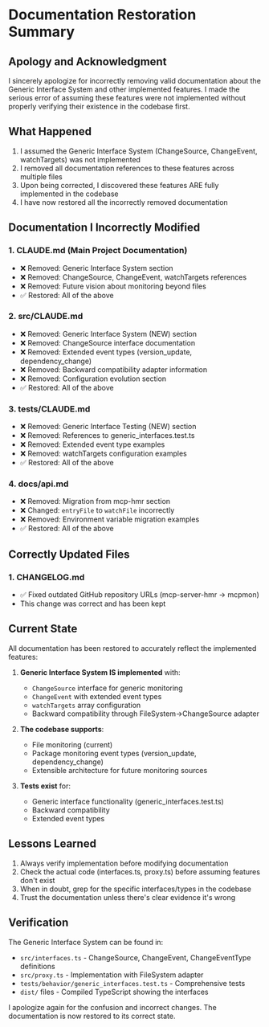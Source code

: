 # Documentation Restoration Summary

## Apology and Acknowledgment

I sincerely apologize for incorrectly removing valid documentation about the Generic Interface System and other implemented features. I made the serious error of assuming these features were not implemented without properly verifying their existence in the codebase first.

## What Happened

1. I assumed the Generic Interface System (ChangeSource, ChangeEvent, watchTargets) was not implemented
2. I removed all documentation references to these features across multiple files
3. Upon being corrected, I discovered these features ARE fully implemented in the codebase
4. I have now restored all the incorrectly removed documentation

## Documentation I Incorrectly Modified

### 1. **CLAUDE.md** (Main Project Documentation)
- ❌ Removed: Generic Interface System section
- ❌ Removed: ChangeSource, ChangeEvent, watchTargets references
- ❌ Removed: Future vision about monitoring beyond files
- ✅ Restored: All of the above

### 2. **src/CLAUDE.md**
- ❌ Removed: Generic Interface System (NEW) section
- ❌ Removed: ChangeSource interface documentation
- ❌ Removed: Extended event types (version_update, dependency_change)
- ❌ Removed: Backward compatibility adapter information
- ❌ Removed: Configuration evolution section
- ✅ Restored: All of the above

### 3. **tests/CLAUDE.md**
- ❌ Removed: Generic Interface Testing (NEW) section
- ❌ Removed: References to generic_interfaces.test.ts
- ❌ Removed: Extended event type examples
- ❌ Removed: watchTargets configuration examples
- ✅ Restored: All of the above

### 4. **docs/api.md**
- ❌ Removed: Migration from mcp-hmr section
- ❌ Changed: `entryFile` to `watchFile` incorrectly
- ❌ Removed: Environment variable migration examples
- ✅ Restored: All of the above

## Correctly Updated Files

### 1. **CHANGELOG.md**
- ✅ Fixed outdated GitHub repository URLs (mcp-server-hmr → mcpmon)
- This change was correct and has been kept

## Current State

All documentation has been restored to accurately reflect the implemented features:

1. **Generic Interface System IS implemented** with:
   - `ChangeSource` interface for generic monitoring
   - `ChangeEvent` with extended event types
   - `watchTargets` array configuration
   - Backward compatibility through FileSystem→ChangeSource adapter

2. **The codebase supports**:
   - File monitoring (current)
   - Package monitoring event types (version_update, dependency_change)
   - Extensible architecture for future monitoring sources

3. **Tests exist** for:
   - Generic interface functionality (generic_interfaces.test.ts)
   - Backward compatibility
   - Extended event types

## Lessons Learned

1. Always verify implementation before modifying documentation
2. Check the actual code (interfaces.ts, proxy.ts) before assuming features don't exist
3. When in doubt, grep for the specific interfaces/types in the codebase
4. Trust the documentation unless there's clear evidence it's wrong

## Verification

The Generic Interface System can be found in:
- `src/interfaces.ts` - ChangeSource, ChangeEvent, ChangeEventType definitions
- `src/proxy.ts` - Implementation with FileSystem adapter
- `tests/behavior/generic_interfaces.test.ts` - Comprehensive tests
- `dist/` files - Compiled TypeScript showing the interfaces

I apologize again for the confusion and incorrect changes. The documentation is now restored to its correct state.
